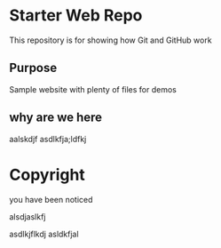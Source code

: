 # Starter Web Repo

This repository is for showing how Git and GitHub work

## Purpose

Sample website with plenty of files for demos

## why are we here

aalskdjf
asdlkfja;ldfkj

# Copyright

you have been noticed


alsdjaslkfj

asdlkjflkdj
 asldkfjal
